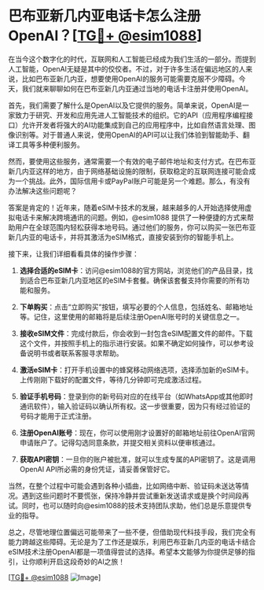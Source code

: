 # 巴布亚新几内亚电话卡怎么注册OpenAI？[[TG💪+ @esim1088](https://t.me/s/esim1088)]

在当今这个数字化的时代，互联网和人工智能已经成为我们生活的一部分。而提到人工智能，OpenAI无疑是其中的佼佼者。不过，对于许多生活在偏远地区的人来说，比如巴布亚新几内亚，想要使用OpenAI的服务可能需要克服不少障碍。今天，我们就来聊聊如何在巴布亚新几内亚通过当地的电话卡注册并使用OpenAI。

首先，我们需要了解什么是OpenAI以及它提供的服务。简单来说，OpenAI是一家致力于研究、开发和应用先进人工智能技术的组织。它的API（应用程序编程接口）允许开发者将强大的AI功能集成到自己的应用程序中，比如自然语言处理、图像识别等。对于普通人来说，使用OpenAI的API可以让我们体验到智能助手、翻译工具等多种便利服务。

然而，要使用这些服务，通常需要一个有效的电子邮件地址和支付方式。在巴布亚新几内亚这样的地方，由于网络基础设施的限制，获取稳定的互联网连接可能会成为一个挑战。此外，国际信用卡或PayPal账户可能是另一个难题。那么，有没有办法解决这些问题呢？

答案是肯定的！近年来，随着eSIM卡技术的发展，越来越多的人开始选择使用虚拟电话卡来解决跨境通讯的问题。例如，@esim1088 提供了一种便捷的方式来帮助用户在全球范围内轻松获得本地号码。通过他们的服务，你可以购买一张巴布亚新几内亚的电话卡，并将其激活为eSIM格式，直接安装到你的智能手机上。

接下来，让我们详细看看具体的操作步骤：

1. **选择合适的eSIM卡**：访问@esim1088的官方网站，浏览他们的产品目录，找到适合巴布亚新几内亚地区的eSIM卡套餐。确保该套餐支持你需要的所有功能和服务。

2. **下单购买**：点击“立即购买”按钮，填写必要的个人信息，包括姓名、邮箱地址等。记住，这里使用的邮箱将是后续注册OpenAI账号时的关键信息之一。

3. **接收eSIM文件**：完成付款后，你会收到一封包含eSIM配置文件的邮件。下载这个文件，并按照手机上的指示进行安装。如果不确定如何操作，可以参考设备说明书或者联系客服寻求帮助。

4. **激活eSIM卡**：打开手机设置中的蜂窝移动网络选项，选择添加新的eSIM卡。上传刚刚下载好的配置文件，等待几分钟即可完成激活过程。

5. **验证手机号码**：登录到你的新号码对应的在线平台（如WhatsApp或其他即时通讯软件），输入验证码以确认所有权。这一步很重要，因为只有经过验证的号码才能用于正式注册。

6. **注册OpenAI账号**：现在，你可以使用刚才设置好的邮箱地址前往OpenAI官网申请账户了。记得勾选同意条款，并提交相关资料以便审核通过。

7. **获取API密钥**：一旦你的账户被批准，就可以生成专属的API密钥了。这是调用OpenAI API所必需的身份凭证，请妥善保管好它。

当然，在整个过程中可能会遇到各种小插曲，比如网络中断、验证码未送达等情况。遇到这些问题时不要慌张，保持冷静并尝试重新发送请求或是换个时间段再试。同时，也可以随时向@esim1088的技术支持团队求助，他们总是乐意提供专业的指导。

总之，尽管地理位置偏远可能带来了一些不便，但借助现代科技手段，我们完全有能力跨越这些障碍。无论是为了工作还是娱乐，利用巴布亚新几内亚的电话卡结合eSIM技术注册OpenAI都是一项值得尝试的选择。希望本文能够为你提供足够的指引，让你顺利开启这段奇妙的AI之旅！

[[TG💪+ @esim1088](https://t.me/s/esim1088) ![Image](https://i.postimg.cc/4NQfJmqS/Snipaste-2025-05-13-00-14-12.png)]